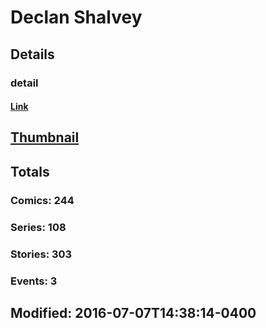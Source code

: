 # Declan  Shalvey 
## Details
### detail
#### [Link](http://marvel.com/comics/creators/11354/declan_shalvey?utm_campaign=apiRef&utm_source=225578a89fc76f3d20fbffda5d17a88d)
## [Thumbnail](http://i.annihil.us/u/prod/marvel/i/mg/b/40/image_not_available.jpg)
## Totals
### Comics: 244
### Series: 108
### Stories: 303
### Events: 3
## Modified: 2016-07-07T14:38:14-0400
